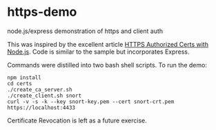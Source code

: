 # https-demo
node.js/express demonstration of https and client auth

This was inspired by the excellent article [HTTPS Authorized Certs with Node.js](https://engineering.circle.com/https-authorized-certs-with-node-js-315e548354a2#.qmm5jzi7f).  Code is similar to the sample but incorporates Express. 

Commands were distilled into two bash shell scripts.  To run the demo: 
```
npm install
cd certs
./create_ca_server.sh
./create_client.sh snort
curl -v -s -k --key snort-key.pem --cert snort-crt.pem https://localhost:4433
```
Certificate Revocation is left as a future exercise. 
 

